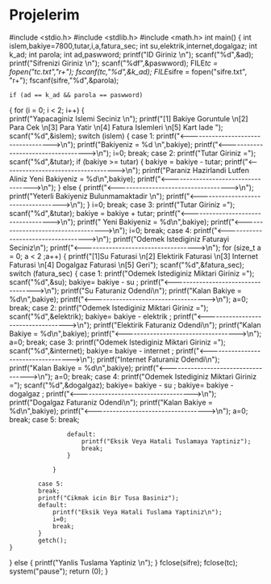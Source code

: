 # Projelerim
#include <stdio.h>
#include <stdlib.h>
#include <math.h>
int main()
{
	int  islem,bakiye=7800,tutar,i,a,fatura_sec;
	int su,elektrik,internet,dogalgaz;
	int k_ad;
	int parola;
	int ad,paswword;
	printf("ID Giriniz \n");
	scanf("%d",&ad);
	printf("Sifrenizi Giriniz \n");
	scanf("%df",&paswword);
	FILE*tc = fopen("tc.txt","r+");
	fscanf(tc,"%d",&k_ad);
	FILE*sifre = fopen("sifre.txt", "r+");
	fscanf(sifre,"%d",&parola);

	if (ad == k_ad && parola == paswword)
{
	for (i = 0; i < 2; i++)
	{	
	printf("Yapacaginiz Islemi Seciniz \n");
	printf("[1] Bakiye Goruntule \n[2] Para Cek \n[3] Para Yatir \n[4] Fatura Islemleri \n[5] Kart Iade ");
	scanf("%d",&islem);
			switch (islem)
			{
			case 1:
				printf("<----------------------------------->\n");
				printf("Bakiyeniz = %d \n",bakiye);
				printf("<----------------------------------->\n");
				i=0;
				break;
			case 2:
				printf("Tutar Giriniz =");
				scanf("%d",&tutar);
			if (bakiye >= tutar)
			{
				bakiye = bakiye - tutar;
				printf("<----------------------------------->\n");
				printf("Paraniz Hazirlandi Lutfen Aliniz Yeni Bakiyeniz = %d\n",bakiye);
				printf("<----------------------------------->\n");
			}
			else
			{
				printf("<----------------------------------->\n");
				printf("Yeterli Bakiyeniz Bulunmamaktadir \n");
				printf("<----------------------------------->\n");
			}
				i=0;
				break;
			case 3:
				printf("Tutar Giriniz =");
				scanf("%d",&tutar);
				bakiye = bakiye + tutar;
				printf("<----------------------------------->\n");
				printf(" Yeni Bakiyeniz = %d\n",bakiye);
				printf("<----------------------------------->\n");
				i=0;
				break;
			case 4:
				printf("<----------------------------------->\n");
				printf("Odemek Istediginiz Faturayi Seciniz\n");
				printf("<----------------------------------->\n");
				for (size_t a = 0; a < 2 ;a++)
				{
					printf("[1]Su Faturasi \n[2] Elektirik Faturasi \n[3] Internet Faturasi \n[4] Dogalgaz Faturasi \n[5] Geri");
					scanf("%d",&fatura_sec);
					switch (fatura_sec)
					{
					case 1:
						printf("Odemek Istediginiz Miktari Giriniz =");
						scanf("%d",&su);
						bakiye= bakiye - su ;
						printf("<----------------------------------->\n");
						printf("Su Faturaniz Odendi\n");
						printf("Kalan Bakiye = %d\n",bakiye);
						printf("<----------------------------------->\n");
						a=0;
						break;
					case 2:
						printf("Odemek Istediginiz Miktari Giriniz =");
						scanf("%d",&elektrik);
						bakiye= bakiye - elektrik ;
						printf("<----------------------------------->\n");
						printf("Elektirik Faturaniz Odendi\n");
						printf("Kalan Bakiye = %d\n",bakiye);
						printf("<----------------------------------->\n");
						a=0;
						break;
					case 3:
						printf("Odemek Istediginiz Miktari Giriniz =");
						scanf("%d",&internet);
						bakiye= bakiye - internet ;
						printf("<----------------------------------->\n");
						printf("Internet Faturaniz Odendi\n");
						printf("Kalan Bakiye = %d\n",bakiye);
						printf("<----------------------------------->\n");
						a=0;
						break;
					case 4:
						printf("Odemek Istediginiz Miktari Giriniz =");
						scanf("%d",&dogalgaz);
						bakiye= bakiye - su ;
						bakiye= bakiye - dogalgaz ;
						printf("<----------------------------------->\n");
						printf("Dogalgaz Faturaniz Odendi\n");
						printf("Kalan Bakiye = %d\n",bakiye);
						printf("<----------------------------------->\n");
						a=0;
						break;
					case 5:
						break;
					
					default:
						printf("Eksik Veya Hatali Tuslamaya Yaptiniz");
						break;
					}

				}
			
			case 5:
			break;
			printf("Cikmak icin Bir Tusa Basiniz");
			default:
				printf("Eksik Veya Hatali Tuslama Yaptiniz\n");
				i=0;
				break;
			}
			getch();
	}
}
else
{
	printf("Yanlis Tuslama Yaptiniz \n");
}
fclose(sifre);
fclose(tc);
	system("pause");
	return (0);
}
